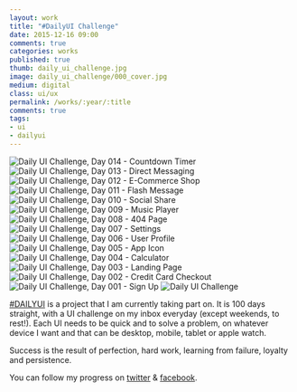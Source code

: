 ```yaml
---
layout: work
title: "#DailyUI Challenge"
date: 2015-12-16 09:00
comments: true
categories: works
published: true
thumb: daily_ui_challenge.jpg
image: daily_ui_challenge/000_cover.jpg
medium: digital
class: ui/ux
permalink: /works/:year/:title
comments: true
tags:
- ui
- dailyui
---
```

<p>
  <div class="fotorama" data-keyboard="true" data-arrows="true" data-click="true" data-swipe="true" data-autoplay="true" data-loop="true">
      <img src="/images/works/daily_ui_challenge/014_countdown_timer.jpg" alt="Daily UI Challenge, Day 014 - Countdown Timer" data-caption="Day 014 - Countdown Timer">
      <img src="/images/works/daily_ui_challenge/013_direct_messaging.jpg" alt="Daily UI Challenge, Day 013 - Direct Messaging" data-caption="Day 013 - Direct Messaging">
      <img src="/images/works/daily_ui_challenge/012_e_commerce.jpg" alt="Daily UI Challenge, Day 012 - E-Commerce Shop" data-caption="Day 012 - E-Commerce Shop (Single Item)">
      <img src="/images/works/daily_ui_challenge/011_flash_message.gif" alt="Daily UI Challenge, Day 011 - Flash Message" data-caption="Day 011 - Flash Message">
      <img src="/images/works/daily_ui_challenge/010_social_share.jpg" alt="Daily UI Challenge, Day 010 - Social Share" data-caption="Day 010 - Social Share">
      <img src="/images/works/daily_ui_challenge/009_music_player.jpg" alt="Daily UI Challenge, Day 009 - Music Player" data-caption="Day 009 - Music Player">
      <img src="/images/works/daily_ui_challenge/008_404.jpg" alt="Daily UI Challenge, Day 008 - 404 Page" data-caption="Day 008 - 404 Page">
      <img src="/images/works/daily_ui_challenge/007_settings.jpg" alt="Daily UI Challenge, Day 007 - Settings" data-caption="Day 007 - Settings">
      <img src="/images/works/daily_ui_challenge/006_user_profile.jpg" alt="Daily UI Challenge, Day 006 - User Profile" data-caption="Day 006 - User Profile">
      <img src="/images/works/daily_ui_challenge/005_app_icon.jpg" alt="Daily UI Challenge, Day 005 - App Icon" data-caption="Day 005 - App Icon">
      <img src="/images/works/daily_ui_challenge/004_calculator.jpg" alt="Daily UI Challenge, Day 004 - Calculator" data-caption="Day 004 - Calculator">
      <img src="/images/works/daily_ui_challenge/003_landing_page.jpg" alt="Daily UI Challenge, Day 003 - Landing Page" data-caption="Day 003 - Landing Page (above the fold)">
      <img src="/images/works/daily_ui_challenge/002_credit_card_checkout.jpg" alt="Daily UI Challenge, Day 002 - Credit Card Checkout" data-caption="Day 002 - Credit Card Checkout">
      <img src="/images/works/daily_ui_challenge/001_sign_up.jpg" alt="Daily UI Challenge, Day 001 - Sign Up" data-caption="Day 001 - Sign Up">
      <img src="/images/works/daily_ui_challenge/000_cover.jpg" alt="Daily UI Challenge" data-caption="The Beginnings">
  </div>
</p>

<a href="http://dailyui.co/" target="_blank">#DAILYUI</a> is a project that I am currently taking part on. It is 100 days straight, with a UI challenge on my inbox everyday (except weekends, to rest!).  Each UI needs to be quick and to solve a problem, on whatever device I want and that can be desktop, mobile, tablet or apple watch.
 
Success is the result of perfection, hard work, learning from failure, loyalty and persistence.
 
You can follow my progress on <a href="http://twitter.com/cloudstudio" target="_blank">twitter</a> & <a href="https://www.facebook.com/profile.php?id=100001505433242" target="_blank">facebook</a>.